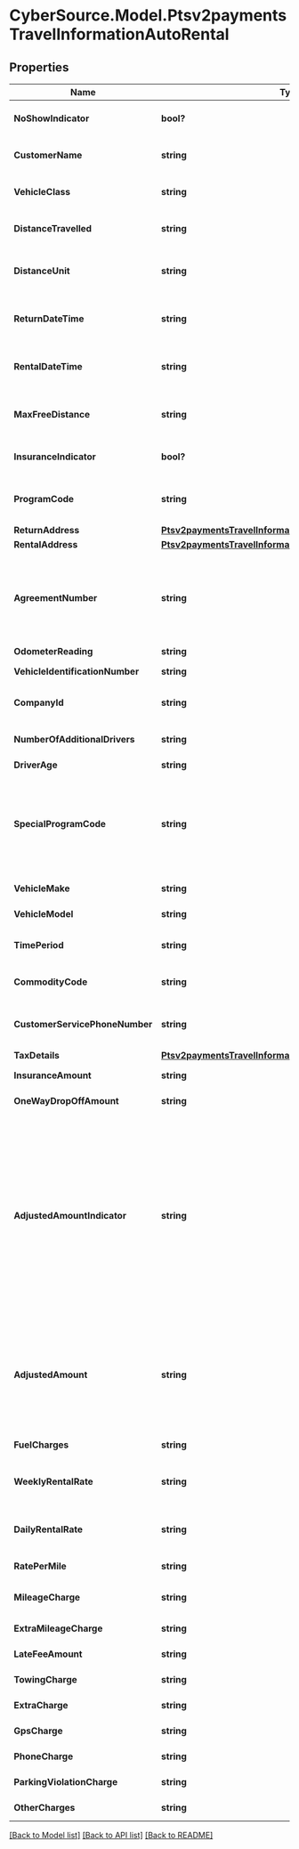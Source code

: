 # CyberSource.Model.Ptsv2paymentsTravelInformationAutoRental
## Properties

Name | Type | Description | Notes
------------ | ------------- | ------------- | -------------
**NoShowIndicator** | **bool?** | No Show Indicator provides an indicator noting that the individual did not show up after making a reservation for a vehicle. Possible values: - true - false  | [optional] 
**CustomerName** | **string** | Name of the individual making the rental agreement.  Valid data lengths by card:  |Card Specific Validation|VISA|MasterCard|Discover|AMEX| |- -- |- -- |- -- |- -- | | Filed Length| 40| 40| 29| 26| | Field Type| AN| ANS| AN| AN| | M/O/C| O| M| M| M|  | [optional] 
**VehicleClass** | **string** | Classification of the rented auto.  **NOTE** For VISA, this is a 2-byte optional code.  Valid values for American Express &amp; MasterCard:  |American Express |MasterCard |Description| |- -- |- -- |- -- | | 0001| 0001| Mini| | 0002| 0002| Subcompact| | 0003| 0003| Economy| | 0004| 0004| Compact| | 0005| 0005| Midsize| | 0006| 0006| Intermediate| | 0007| 0007| Standard| | 0008| 0008| Fulll size| | 0009| 0009| Luxury| | 0010| 0010| Premium| | 0011| 0011| Minivan| | 0012| 0012| 12-passenger van| | 0013| 0013| Moving van| | 0014| 0014| 15-passenger van| | 0015| 0015| Cargo van| | 0016| 0016| 12-foot truck| | 0017| 0017| 20-foot truck| | 0018| 0018| 24-foot truck| | 0019| 0019| 26-foot truck| | 0020| 0020| Moped| | 0021| 0021| Stretch| | 0022| 0022| Regular| | 0023| 0023| Unique| | 0024| 0024| Exotic| | 0025| 0025| Small/medium truck| | 0026| 0026| Large truck| | 0027| 0027| Small SUV| | 0028| 0028| Medium SUV| | 0029| 0029| Large SUV| | 0030| 0030| Exotic SUV| | 9999| 9999| Miscellaneous|  Additional Values allowed **only** for &#x60;American Express&#x60;:  |American Express|MasterCard|Description| |- -- |- -- |- -- | | 0031| NA| Four Wheel Drive| | 0032| NA| Special| | 0099| NA| Taxi|  | [optional] 
**DistanceTravelled** | **string** | Total number of miles driven by the customer. This field is supported only for MasterCard and American Express.  | [optional] 
**DistanceUnit** | **string** | Miles/Kilometers Indicator shows whether the \&quot;miles\&quot; fields are expressed in miles or kilometers.  Allowed values: - &#x60;K&#x60; - Kilometers - &#x60;M&#x60; - Miles  | [optional] 
**ReturnDateTime** | **string** | Date/time the auto was returned to the rental agency. Format: &#x60;&#x60;yyyy-MM-dd HH-mm-ss z&#x60;&#x60; This field is supported for Visa, MasterCard, and American Express.  | [optional] 
**RentalDateTime** | **string** | Date/time the auto was picked up from the rental agency. Format: &#x60;yyyy-MM-dd HH-mm-ss z&#x60; This field is supported for Visa, MasterCard, and American Express.  | [optional] 
**MaxFreeDistance** | **string** | Maximum number of free miles or kilometers allowed to a customer for the duration of the auto rental agreement. This field is supported only for MasterCard and American Express.  | [optional] 
**InsuranceIndicator** | **bool?** | Used for MC and Discover  Valid values: - &#x60;true&#x60; - Yes (insurance was purchased) - &#x60;false&#x60; - No (insurance was not purchased)  | [optional] 
**ProgramCode** | **string** | Used to identify special circumstances applicable to the Card Transaction or Cardholder, such as \&quot;renter\&quot; or \&quot;show\&quot;.  This code is &#x60;2 digit&#x60; value agreed by Merchant and processor.  | [optional] 
**ReturnAddress** | [**Ptsv2paymentsTravelInformationAutoRentalReturnAddress**](Ptsv2paymentsTravelInformationAutoRentalReturnAddress.md) |  | [optional] 
**RentalAddress** | [**Ptsv2paymentsTravelInformationAutoRentalRentalAddress**](Ptsv2paymentsTravelInformationAutoRentalRentalAddress.md) |  | [optional] 
**AgreementNumber** | **string** | Auto rental agency&#39;s agreement (invoice) number provided to the customer. It is used to trace any inquiries about transactions. This field is supported for Visa, MasterCard, and American Express. This Merchant-defined value, which may be composed of any combination of characters and/or numerals, may become part of the descriptive bill on the Cardmember&#39;s statement.  | [optional] 
**OdometerReading** | **string** | Odometer reading at time of vehicle rental.  | [optional] 
**VehicleIdentificationNumber** | **string** | This field contains a unique identifier assigned by the company to the vehicle.  | [optional] 
**CompanyId** | **string** | Corporate Identifier provides the unique identifier of the corporation or entity renting the vehicle:  |Card Specific Validation|VISA|MasterCard|Discover|AMEX| |- -- |- -- |- -- |- -- | | Filed Length| NA| 12| NA| NA| | Field Type| NA| AN| NA| NA| | M/O/C| NA| O| NA| NA|  | [optional] 
**NumberOfAdditionalDrivers** | **string** | The number of additional drivers included on the rental agreement not including the individual who signed the rental agreement.  | [optional] 
**DriverAge** | **string** | Age of the driver renting the vehicle.  | [optional] 
**SpecialProgramCode** | **string** | Program code used to identify special circumstances, such as \&quot;frequent renter\&quot; or \&quot;no show\&quot; status for the renter. Possible values: - &#x60;0&#x60;: not applicable (default) - &#x60;1&#x60;: frequent renter - &#x60;2&#x60;: no show  For authorizations, this field is supported only for Visa.  For captures, this field is supported for Visa, MasterCard, and American Express.  Code for special programs applicable to the Card Transaction or the Cardholder.  | [optional] 
**VehicleMake** | **string** | Make of the vehicle being rented (e.g., Chevrolet or Ford).  | [optional] 
**VehicleModel** | **string** | Model of the vehicle being rented (e.g., Cavalier or Focus).  | [optional] 
**TimePeriod** | **string** | Indicates the time period for which the vehicle rental rate applies (e.g., daily, weekly or monthly). Daily, Weekly and Monthly are valid values.  | [optional] 
**CommodityCode** | **string** | Commodity code or International description code used to classify the item. Contact your acquirer for a list of codes.  | [optional] 
**CustomerServicePhoneNumber** | **string** | Customer service telephone number that is used to resolve questions or disputes. Include the area code, exchange, and number. This field is supported only for MasterCard and American Express.  | [optional] 
**TaxDetails** | [**Ptsv2paymentsTravelInformationAutoRentalTaxDetails**](Ptsv2paymentsTravelInformationAutoRentalTaxDetails.md) |  | [optional] 
**InsuranceAmount** | **string** | Insurance charges. Field is conditional and can include decimal point.  | [optional] 
**OneWayDropOffAmount** | **string** | Extra charges incurred for a one-way rental agreement for the auto. This field is supported only for Visa.  | [optional] 
**AdjustedAmountIndicator** | **string** | For **MasterCard** and **Discover**: Adjusted amount indicator code that indicates any miscellaneous charges incurred after the auto was returned. Possible values: - &#x60;A&#x60; - Drop-off charges - &#x60;B&#x60; - Delivery charges - &#x60;C&#x60; - Parking expenses - &#x60;D&#x60; - Extra hours - &#x60;E&#x60; - Violations - &#x60;X&#x60; - More than one of the above charges  For **American Express**: Audit indicator code that indicates any adjustment for mileage, fuel, auto damage, etc. made to a rental agreement and whether the cardholder was notified.  Possible value for the authorization service: - &#x60;A&#x60; (default): adjustment amount greater than 0 (zero)  Possible values for the capture service: - &#x60;X&#x60; - Multiple adjustments - &#x60;Y&#x60; - One adjustment only; Cardmember notified - &#x60;Z&#x60; - One adjustment only; Cardmember not notified. This value is used as the default if the request does not include this field and includes an adjustment amount greater than 0 (zero). This is an optional field.  | [optional] 
**AdjustedAmount** | **string** | Adjusted Amount indicates whether any miscellaneous charges were incurred after the vehicle was returned.  For authorizations, this field is supported only for American Express.  For captures, this field is supported only for MasterCard and American Express. **NOTE** For American Express, this field is required if the &#x60;travelInformation.autoRental.adjustedAmountIndicator&#x60; field is included in the request and has a value; otherwise, this field is optional.  For all other card types, this field is ignored.  | [optional] 
**FuelCharges** | **string** | Extra gasoline charges that extend beyond the basic rental agreement. This field is supported only for Visa.  | [optional] 
**WeeklyRentalRate** | **string** | Weekly Rental Amount provides the amount charged for a seven-day rental period. Field - Time Period needs to be populated with Weekly if this field is present  | [optional] 
**DailyRentalRate** | **string** | Daily auto rental rate charged. This field is supported only for MasterCard and American Express.  Field - Time Period needs to be populated with Daily if this field is present  | [optional] 
**RatePerMile** | **string** | Rate charged for each mile. This field is supported only for MasterCard and American Express.  | [optional] 
**MileageCharge** | **string** | Regular Mileage Charge provides the amount charged for regular miles traveled during vehicle rental. Two decimal places  | [optional] 
**ExtraMileageCharge** | **string** | Extra mileage charges that extend beyond the basic rental agreement. This field is supported only for Visa.  | [optional] 
**LateFeeAmount** | **string** | Extra charges related to a late return of the rented auto. This field is supported only for Visa.  | [optional] 
**TowingCharge** | **string** | (Towing Charges) provides the amount charged to tow the rental vehicle.  | [optional] 
**ExtraCharge** | **string** | (Extra Charges) provides the extra charges associated with the vehicle rental.  | [optional] 
**GpsCharge** | **string** | Amount charged for renting a Global Positioning Service (GPS).  | [optional] 
**PhoneCharge** | **string** | Additional charges incurred for phone usage included on the total bill.  | [optional] 
**ParkingViolationCharge** | **string** | Extra charges incurred due to a parking violation for the auto. This field is supported only for Visa.  | [optional] 
**OtherCharges** | **string** | Total amount charged for all other miscellaneous charges not previously defined.  | [optional] 

[[Back to Model list]](../README.md#documentation-for-models) [[Back to API list]](../README.md#documentation-for-api-endpoints) [[Back to README]](../README.md)

